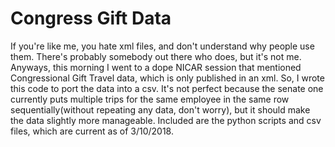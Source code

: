 # Congress Gift Data 
If you're like me, you hate xml files, and don't understand why people use them. There's probably somebody out there who does, but it's not me. Anyways, this morning I went to a dope NICAR session that mentioned Congressional Gift Travel data, which is only published in an xml. So, I wrote this code to port the data into a csv. It's not perfect because the senate one currently puts multiple trips for the same employee in the same row sequentially(without repeating any data, don't worry), but it should make the data slightly more manageable. Included are the python scripts and csv files, which are current as of 3/10/2018.
